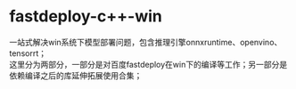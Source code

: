 # fastdeploy-c++-win
一站式解决win系统下模型部署问题，包含推理引擎onnxruntime、openvino、tensorrt；  
这里分为两部分，一部分是对百度fastdeploy在win下的编译等工作；另一部分是依赖编译之后的库延伸拓展使用合集；
